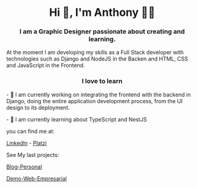 <h1 align='center'> Hi 👋, I'm Anthony 👩‍💻 </h1>
<h3 align='center'>I am a <b>Graphic Designer</b> passionate about creating and learning.</h3>

<p>
At the moment I am developing my skills as a Full Stack developer with technologies such as Django and NodeJS in the Backen and HTML, CSS and JavaScript in the Frontend.
</p>
<h3 align='center'>I love to learn</h3>
<p>
- 🔭 I am currently working on integrating the frontend with the backend in Django, doing the entire application development process, from the UI design to its deployment.
</p>
<p>
- 🌱 I am currently learning about TypeScript and NestJS
</p>
<p>
  you can find me at:
</p>

[LinkedIn](https://www.linkedin.com/in/anthonyluque/) - [Platzi](https://platzi.com/@tonyl/)

<p>See My last projects:</p>

[Blog-Personal](https://demo-blog-personal.herokuapp.com/)

[Demo-Web-Empresarial](https://demo-webempresarial.herokuapp.com/)

<!--
**TonyLuque/TonyLuque** is a ✨ _special_ ✨ repository because its `README.md` (this file) appears on your GitHub profile.

Here are some ideas to get you started:

- 🔭 I’m currently working on ...
- 🌱 I’m currently learning ...
- 👯 I’m looking to collaborate on ...
- 🤔 I’m looking for help with ...
- 💬 Ask me about ...
- 📫 How to reach me: ...
- 😄 Pronouns: ...
- ⚡ Fun fact: ...
-->
